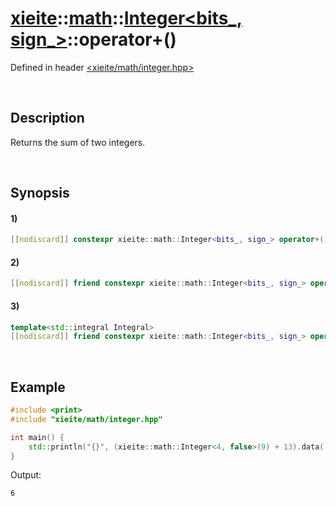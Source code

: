 # [xieite](../../../../../xieite.md)\:\:[math](../../../../../math.md)\:\:[Integer<bits_, sign_>](../../../../integer.md)\:\:operator+\(\)
Defined in header [<xieite/math/integer.hpp>](../../../../../../../include/xieite/math/integer.hpp)

&nbsp;

## Description
Returns the sum of two integers.

&nbsp;

## Synopsis
#### 1)
```cpp
[[nodiscard]] constexpr xieite::math::Integer<bits_, sign_> operator+() const noexcept;
```
#### 2)
```cpp
[[nodiscard]] friend constexpr xieite::math::Integer<bits_, sign_> operator+(xieite::math::Integer<bits_, sign_> augend, xieite::math::Integer<bits_, sign_> addend) noexcept;
```
#### 3)
```cpp
template<std::integral Integral>
[[nodiscard]] friend constexpr xieite::math::Integer<bits_, sign_> operator+(xieite::math::Integer<bits_, sign_> augend, Integral addend) noexcept;
```

&nbsp;

## Example
```cpp
#include <print>
#include "xieite/math/integer.hpp"

int main() {
    std::println("{}", (xieite::math::Integer<4, false>(9) + 13).data());
}
```
Output:
```
6
```
